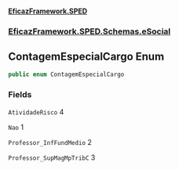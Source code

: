 #### [EficazFramework.SPED](EficazFrameworkSPED.md 'EficazFramework SPED')
### [EficazFramework.SPED.Schemas.eSocial](EficazFramework.SPED.Schemas.eSocial.md 'EficazFramework.SPED.Schemas.eSocial')

## ContagemEspecialCargo Enum

```csharp
public enum ContagemEspecialCargo
```
### Fields

<a name='EficazFramework.SPED.Schemas.eSocial.ContagemEspecialCargo.AtividadeRisco'></a>

`AtividadeRisco` 4

<a name='EficazFramework.SPED.Schemas.eSocial.ContagemEspecialCargo.Nao'></a>

`Nao` 1

<a name='EficazFramework.SPED.Schemas.eSocial.ContagemEspecialCargo.Professor_InfFundMedio'></a>

`Professor_InfFundMedio` 2

<a name='EficazFramework.SPED.Schemas.eSocial.ContagemEspecialCargo.Professor_SupMagMpTribC'></a>

`Professor_SupMagMpTribC` 3